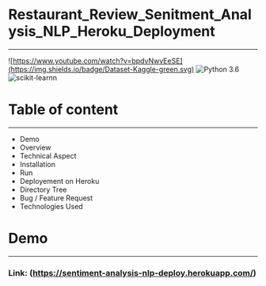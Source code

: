 
# Restaurant_Review_Senitment_Analysis_NLP_Heroku_Deployment
---
![https://www.youtube.com/watch?v=bpdvNwvEeSE](https://img.shields.io/badge/Dataset-Kaggle-green.svg) ![Python 3.6](https://img.shields.io/badge/Python-3.6-Pink.svg) ![scikit-learnn](https://img.shields.io/badge/Library-Scikit_Learn-orange.svg)

# Table of content
---
- Demo
- Overview
- Technical Aspect
- Installation
- Run
- Deployement on Heroku
- Directory Tree
- Bug / Feature Request
- Technologies Used

# Demo
---
### Link: (https://sentiment-analysis-nlp-deploy.herokuapp.com/)
